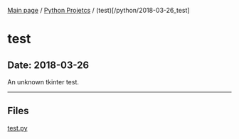 [Main page](/) / [Python Projetcs](/python) / (test)[/python/2018-03-26_test]

# test

## Date: 2018-03-26

An unknown tkinter test.

-----

## Files

[test.py](test.py)